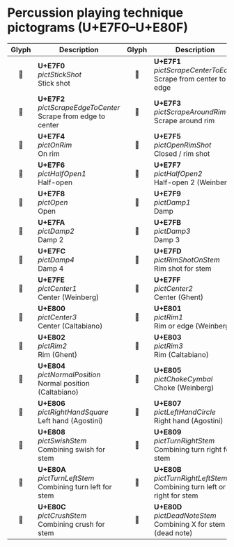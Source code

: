 Percussion playing technique pictograms (U+E7F0–U+E80F)
=======================================================

| **Glyph** | **Description** | **Glyph** | **Description**
| :-------: | --------------- | :-------: | ---------------
|<span class="bravura_large">&#xe7f0;</span> | **U+E7F0**<br/>*pictStickShot*<br/>Stick shot | <span class="bravura_large">&#xe7f1;</span> | **U+E7F1**<br/>*pictScrapeCenterToEdge*<br/>Scrape from center to edge
|<span class="bravura_large">&#xe7f2;</span> | **U+E7F2**<br/>*pictScrapeEdgeToCenter*<br/>Scrape from edge to center | <span class="bravura_large">&#xe7f3;</span> | **U+E7F3**<br/>*pictScrapeAroundRim*<br/>Scrape around rim
|<span class="bravura_large">&#xe7f4;</span> | **U+E7F4**<br/>*pictOnRim*<br/>On rim | <span class="bravura_large">&#xe7f5;</span> | **U+E7F5**<br/>*pictOpenRimShot*<br/>Closed / rim shot
|<span class="bravura_large">&#xe7f6;</span> | **U+E7F6**<br/>*pictHalfOpen1*<br/>Half-open | <span class="bravura_large">&#xe7f7;</span> | **U+E7F7**<br/>*pictHalfOpen2*<br/>Half-open 2 (Weinberg)
|<span class="bravura_large">&#xe7f8;</span> | **U+E7F8**<br/>*pictOpen*<br/>Open | <span class="bravura_large">&#xe7f9;</span> | **U+E7F9**<br/>*pictDamp1*<br/>Damp
|<span class="bravura_large">&#xe7fa;</span> | **U+E7FA**<br/>*pictDamp2*<br/>Damp 2 | <span class="bravura_large">&#xe7fb;</span> | **U+E7FB**<br/>*pictDamp3*<br/>Damp 3
|<span class="bravura_large">&#xe7fc;</span> | **U+E7FC**<br/>*pictDamp4*<br/>Damp 4 | <span class="bravura_large">&#xe7fd;</span> | **U+E7FD**<br/>*pictRimShotOnStem*<br/>Rim shot for stem
|<span class="bravura_large">&#xe7fe;</span> | **U+E7FE**<br/>*pictCenter1*<br/>Center (Weinberg) | <span class="bravura_large">&#xe7ff;</span> | **U+E7FF**<br/>*pictCenter2*<br/>Center (Ghent)
|<span class="bravura_large">&#xe800;</span> | **U+E800**<br/>*pictCenter3*<br/>Center (Caltabiano) | <span class="bravura_large">&#xe801;</span> | **U+E801**<br/>*pictRim1*<br/>Rim or edge (Weinberg)
|<span class="bravura_large">&#xe802;</span> | **U+E802**<br/>*pictRim2*<br/>Rim (Ghent) | <span class="bravura_large">&#xe803;</span> | **U+E803**<br/>*pictRim3*<br/>Rim (Caltabiano)
|<span class="bravura_large">&#xe804;</span> | **U+E804**<br/>*pictNormalPosition*<br/>Normal position (Caltabiano) | <span class="bravura_large">&#xe805;</span> | **U+E805**<br/>*pictChokeCymbal*<br/>Choke (Weinberg)
|<span class="bravura_large">&#xe806;</span> | **U+E806**<br/>*pictRightHandSquare*<br/>Left hand (Agostini) | <span class="bravura_large">&#xe807;</span> | **U+E807**<br/>*pictLeftHandCircle*<br/>Right hand (Agostini)
|<span class="bravura_large">&#xe808;</span> | **U+E808**<br/>*pictSwishStem*<br/>Combining swish for stem | <span class="bravura_large">&#xe809;</span> | **U+E809**<br/>*pictTurnRightStem*<br/>Combining turn right for stem
|<span class="bravura_large">&#xe80a;</span> | **U+E80A**<br/>*pictTurnLeftStem*<br/>Combining turn left for stem | <span class="bravura_large">&#xe80b;</span> | **U+E80B**<br/>*pictTurnRightLeftStem*<br/>Combining turn left or right for stem
|<span class="bravura_large">&#xe80c;</span> | **U+E80C**<br/>*pictCrushStem*<br/>Combining crush for stem | <span class="bravura_large">&#xe80d;</span> | **U+E80D**<br/>*pictDeadNoteStem*<br/>Combining X for stem (dead note)